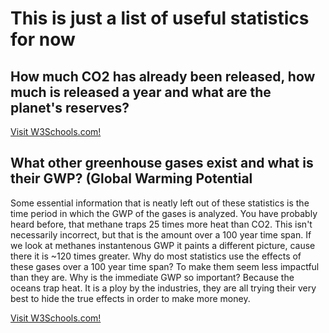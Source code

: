 <html>
<head>
</head>
<body>

<h1>This is just a list of useful statistics for now</h1>
  
<h2>How much CO2 has already been released, how much is released a year and what are the planet's reserves?</h2>

<a href="https://informationisbeautiful.net/visualizations/how-many-gigatons-of-co2/">Visit W3Schools.com!</a>

<h2>What other greenhouse gases exist and what is their GWP? <strong>(Global Warming Potential</strong></h2>

<p>Some essential information that is neatly left out of these statistics is the time period in which the GWP of the gases is analyzed. You have probably heard before, that methane traps 25 times more heat than CO2. This isn't necessarily incorrect, but that is the amount over a 100 year time span. If we look at methanes instantenous GWP it paints a different picture, cause there it is ~120 times greater. Why do most statistics use the effects of these gases over a 100 year time span? To make them seem less impactful than they are. Why is the immediate GWP so important? Because the oceans trap heat. It is a ploy by the industries, they are all trying their very best to hide the true effects in order to make more money.</p>

<a href="https://climate.mit.edu/ask-mit/what-makes-methane-more-potent-greenhouse-gas-carbon-dioxide">Visit W3Schools.com!</a>



